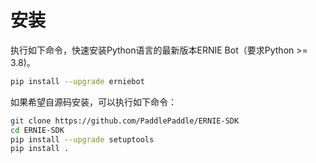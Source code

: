 # 安装

执行如下命令，快速安装Python语言的最新版本ERNIE Bot（要求Python >= 3.8)。

```{.sh .copy}
pip install --upgrade erniebot
```

如果希望自源码安装，可以执行如下命令：

```{.sh .copy}
git clone https://github.com/PaddlePaddle/ERNIE-SDK
cd ERNIE-SDK
pip install --upgrade setuptools
pip install .
```
